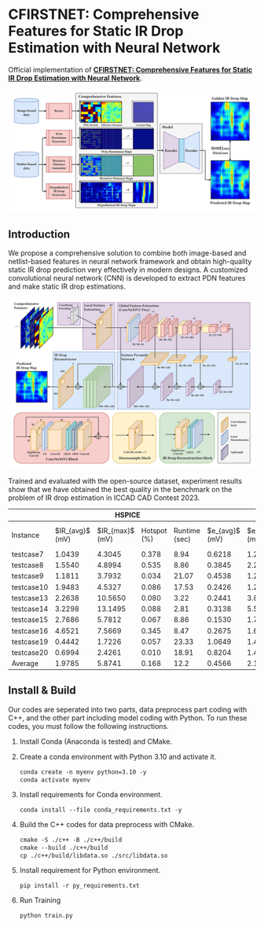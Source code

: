 # CFIRSTNET: Comprehensive Features for Static IR Drop Estimation with Neural Network

Official implementation of **[CFIRSTNET: Comprehensive Features for Static IR Drop Estimation with Neural Network](<https://arxiv.org/abs/2502.12168>)**.
<p align='center'>
<td style='text-align:center;'>
  <img src=https://github.com/jason122490/CFIRSTNET/blob/main/figures/flow.png >
</td>
</p>

## Introduction

We propose a comprehensive solution to combine both image-based and netlist-based features in neural network framework and obtain high-quality static IR drop prediction very effectively in modern designs. A customized convolutional neural network (CNN) is developed to extract PDN features and make static IR drop estimations.
<p align='center'>
<td style='text-align:center;'>
  <img src=https://github.com/jason122490/CFIRSTNET/blob/main/figures/model.png >
</td>
</p>
Trained and evaluated with the open-source dataset, experiment results show that we have obtained the best quality in the benchmark on the problem of IR drop estimation in ICCAD CAD Contest 2023.

<table><thead>
  <tr>
    <th rowspan="2"></th>
    <th colspan="4" rowspan="2">HSPICE</th>
    <th colspan="4" rowspan="2">IREDGe</th>
    <th colspan="4" rowspan="2">1st Place of CAD Contest</th>
    <th colspan="5" rowspan="2">CFIRSTNET</th>
  </tr>
  <tr>
  </tr></thead>
<tbody>
  <tr>
    <td>Instance</td>
    <td>$IR_{avg}$<br>(mV)</td>
    <td>$IR_{max}$<br>(mV)</td>
    <td>Hotspot<br>(%)</td>
    <td>Runtime<br>(sec)</td>
    <td>$e_{avg}$<br>(mV)</td>
    <td>$e_{max}$<br>(mV)</td>
    <td>F1 Score</td>
    <td>runtime<br>(sec)</td>
    <td>$e_{avg}$<br>(mV)</td>
    <td>$e_{max}$<br>(mV)</td>
    <td>F1 Score</td>
    <td>Runtime<br>(sec)</td>
    <td>$e_{avg}$<br>(mV)</td>
    <td>$e_{max}$<br>(mV)</td>
    <td>F1 Score</td>
    <td>Runtime<br>(sec)</td>
    <td>Speedup<br>(vs HSPICE)</td>
  </tr>
  <tr>
    <td>testcase7</td>
    <td>1.0439</td>
    <td>4.3045</td>
    <td>0.378</td>
    <td>8.94</td>
    <td>0.6218</td>
    <td>1.2305</td>
    <td>0.142</td>
    <td>0.150</td>
    <td>0.0656</td>
    <td>1.2115</td>
    <td>0.783</td>
    <td>7.996</td>
    <td>0.0177</td>
    <td>0.3458</td>
    <td>0.923</td>
    <td>0.366</td>
    <td>24.43x</td>
  </tr>
  <tr>
    <td>testcase8</td>
    <td>1.5540</td>
    <td>4.8994</td>
    <td>0.535</td>
    <td>8.86</td>
    <td>0.3845</td>
    <td>2.2659</td>
    <td>0.419</td>
    <td>0.149</td>
    <td>0.0815</td>
    <td>1.0416</td>
    <td>0.816</td>
    <td>8.396</td>
    <td>0.0257</td>
    <td>0.5214</td>
    <td>0.916</td>
    <td>0.367</td>
    <td>24.14x</td>
  </tr>
  <tr>
    <td>testcase9</td>
    <td>1.1811</td>
    <td>3.7932</td>
    <td>0.034</td>
    <td>21.07</td>
    <td>0.4538</td>
    <td>1.2780</td>
    <td>0</td>
    <td>0.264</td>
    <td>0.0406</td>
    <td>0.8755</td>
    <td>0.589</td>
    <td>11.417</td>
    <td>0.0278</td>
    <td>0.4664</td>
    <td>0.526</td>
    <td>0.572</td>
    <td>36.84x</td>
  </tr>
  <tr>
    <td>testcase10</td>
    <td>1.9483</td>
    <td>4.5327</td>
    <td>0.086</td>
    <td>17.53</td>
    <td>0.2426</td>
    <td>1.2721</td>
    <td>0</td>
    <td>0.262</td>
    <td>0.0659</td>
    <td>0.8547</td>
    <td>0.532</td>
    <td>11.270</td>
    <td>0.0459</td>
    <td>0.5741</td>
    <td>0.464</td>
    <td>0.551</td>
    <td>31.81x</td>
  </tr>
  <tr>
    <td>testcase13</td>
    <td>2.2638</td>
    <td>10.5650</td>
    <td>0.080</td>
    <td>3.22</td>
    <td>0.2441</td>
    <td>3.8389</td>
    <td>0</td>
    <td>0.033</td>
    <td>0.2068</td>
    <td>7.2341</td>
    <td>0</td>
    <td>5.452</td>
    <td>0.0774</td>
    <td>2.1299</td>
    <td>0.680</td>
    <td>0.204</td>
    <td>15.78x</td>
  </tr>
  <tr>
    <td>testcase14</td>
    <td>3.2298</td>
    <td>13.1495</td>
    <td>0.088</td>
    <td>2.81</td>
    <td>0.3138</td>
    <td>5.5321</td>
    <td>0</td>
    <td>0.033</td>
    <td>0.4215</td>
    <td>8.8334</td>
    <td>0</td>
    <td>5.463</td>
    <td>0.1895</td>
    <td>2.1035</td>
    <td>0.678</td>
    <td>0.203</td>
    <td>13.84x</td>
  </tr>
  <tr>
    <td>testcase15</td>
    <td>2.7686</td>
    <td>5.7812</td>
    <td>0.067</td>
    <td>8.86</td>
    <td>0.1530</td>
    <td>1.7691</td>
    <td>0</td>
    <td>0.105</td>
    <td>0.0968</td>
    <td>1.5265</td>
    <td>0.088</td>
    <td>8.137</td>
    <td>0.0353</td>
    <td>0.6735</td>
    <td>0.733</td>
    <td>0.327</td>
    <td>27.09x</td>
  </tr>
  <tr>
    <td>testcase16</td>
    <td>4.6521</td>
    <td>7.5669</td>
    <td>0.345</td>
    <td>8.47</td>
    <td>0.2675</td>
    <td>1.6696</td>
    <td>0.258</td>
    <td>0.102</td>
    <td>0.1601</td>
    <td>1.5487</td>
    <td>0.529</td>
    <td>7.413</td>
    <td>0.0763</td>
    <td>0.8393</td>
    <td>0.785</td>
    <td>0.324</td>
    <td>26.14x</td>
  </tr>
  <tr>
    <td>testcase19</td>
    <td>0.4442</td>
    <td>1.7226</td>
    <td>0.057</td>
    <td>23.33</td>
    <td>1.0649</td>
    <td>1.4689</td>
    <td>0</td>
    <td>0.281</td>
    <td>0.0905</td>
    <td>0.5148</td>
    <td>0.501</td>
    <td>11.905</td>
    <td>0.0187</td>
    <td>0.3187</td>
    <td>0.752</td>
    <td>0.596</td>
    <td>39.14x</td>
  </tr>
  <tr>
    <td>testcase20</td>
    <td>0.6994</td>
    <td>2.4261</td>
    <td>0.010</td>
    <td>18.91</td>
    <td>0.8204</td>
    <td>1.4209</td>
    <td>0</td>
    <td>0.279</td>
    <td>0.1180</td>
    <td>0.5003</td>
    <td>0.711</td>
    <td>11.758</td>
    <td>0.0191</td>
    <td>0.3026</td>
    <td>0.773</td>
    <td>0.576</td>
    <td>32.83x</td>
  </tr>
  <tr>
    <td>Average</td>
    <td>1.9785</td>
    <td>5.8741</td>
    <td>0.168</td>
    <td>12.2</td>
    <td>0.4566</td>
    <td>2.1746</td>
    <td>0.082</td>
    <td>0.166</td>
    <td>0.1347</td>
    <td>2.4141</td>
    <td>0.455</td>
    <td>8.921</td>
    <td>0.0533</td>
    <td>0.8275</td>
    <td>0.723</td>
    <td>0.409</td>
    <td>27.20x</td>
  </tr>
</tbody></table>

## Install & Build

Our codes are seperated into two parts, data preprocess part coding with C++, and the other part including model coding with Python. To run these codes, you must follow the following instructions.

1. Install Conda (Anaconda is tested) and CMake.

2. Create a conda environment with Python 3.10 and activate it.

    ```Command-line
    conda create -n myenv python=3.10 -y
    conda activate myenv
    ```

3. Install requirements for Conda environment.

    ```Command-line
    conda install --file conda_requirements.txt -y
    ```

4. Build the C++ codes for data preprocess with CMake.

    ```Command-line
    cmake -S ./c++ -B ./c++/build
    cmake --build ./c++/build
    cp ./c++/build/libdata.so ./src/libdata.so
    ```

5. Install requirement for Python environment.

    ```Command-line
    pip install -r py_requirements.txt
    ```

6. Run Training

    ```Command-line
    python train.py
    ```
